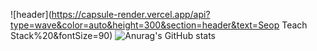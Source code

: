 ![header](https://capsule-render.vercel.app/api?type=wave&color=auto&height=300&section=header&text=Seop Teach Stack%20&fontSize=90)
![Anurag's GitHub stats](https://github-readme-stats.vercel.app/api?username=dkfzm3221&show_icons=true&theme=radical)


